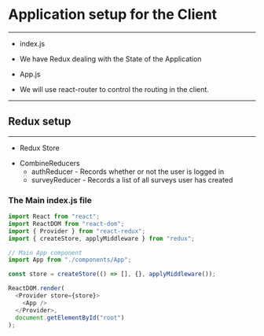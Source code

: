 # Application setup for the Client

---

* index.js

- We have Redux dealing with the State of the Application

* App.js

- We will use react-router to control the routing in the client.

---

## Redux setup

---

* Redux Store

- CombineReducers
  * authReducer - Records whether or not the user is logged in
  * surveyReducer - Records a list of all surveys user has created

### The Main index.js file

```JavaScript
import React from "react";
import ReactDOM from "react-dom";
import { Provider } from "react-redux";
import { createStore, applyMiddleware } from "redux";

// Main App component
import App from "./components/App";

const store = createStore(() => [], {}, applyMiddleware());

ReactDOM.render(
  <Provider store={store}>
    <App />
  </Provider>,
  document.getElementById("root")
);
```
